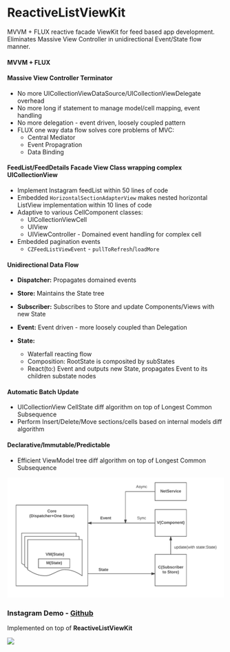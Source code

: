# ReactiveListViewKit

MVVM + FLUX reactive facade ViewKit for feed based app development. Eliminates Massive View Controller in unidirectional Event/State flow manner.

#### MVVM + FLUX
#### Massive View Controller Terminator
 * No more UICollectionViewDataSource/UICollectionViewDelegate overhead
 * No more long if statement to manage model/cell mapping, event handling
 * No more delegation - event driven, loosely coupled pattern
 * FLUX one way data flow solves core problems of MVC: 
   * Central Mediator
   * Event Propagration
   * Data Binding

#### FeedList/FeedDetails Facade View Class wrapping complex UICollectionView
 * Implement Instagram feedList within 50 lines of code
 * Embedded `HorizontalSectionAdapterView` makes nested horizontal ListView implementation within 10 lines of code
 * Adaptive to various CellComponent classes:
   * UICollectionViewCell
   * UIView
   * UIViewController - Domained event handling for complex cell
 * Embedded pagination events 
   * `CZFeedListViewEvent` - `pullToRefresh`/`loadMore`

 
#### Unidirectional Data Flow
 * **Dispatcher:** Propagates domained events

 * **Store:** Maintains the State tree

 * **Subscriber:** Subscribes to Store and update Components/Views with new State

 * **Event:** Event driven - more loosely coupled than Delegation
    
 * **State:**
   * Waterfall reacting flow
   * Composition: RootState is composited by subStates
   * React(to:) Event and outputs new State, propagates Event to its children substate nodes

#### Automatic Batch Update
  * UICollectionView CellState diff algorithm on top of Longest Common Subsequence
  * Perform Insert/Delete/Move sections/cells based on internal models diff algorithm

#### Declarative/Immutable/Predictable
  * Efficient ViewModel tree diff algorithm on top of Longest Common Subsequence

  <img src="./Documents/FLUX.png">


### Instagram Demo - [Github](https://github.com/showt1me/CZInstagram)
Implemented on top of **ReactiveListViewKit**

<img src="./Documents/CZInstagram.gif">